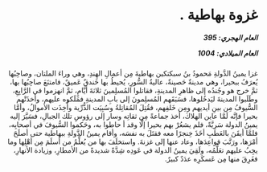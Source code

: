 <h1 dir="rtl">غزوة بهاطية .</h1>

<h5 dir="rtl">العام الهجري:  395

العام الميلادي: 1004

</h5>

<p dir="rtl">غزا يمينُ الدَّولةِ مَحمودُ بنُ سبكتكين بهاطيةَ مِن أعمالِ الهِندِ، وهي وراءَ الملتان، وصاحِبُها يُعرَفُ ببحيرا، وهي مدينةٌ حَصينةٌ، عاليةُ السُّورِ، يُحيطُ بها خَندقٌ عَميقٌ، فامتنَعَ صاحِبُها بها، ثمَّ خرج هو وجُندُه إلى ظاهرِ المدينةِ، فقاتلوا المُسلِمينَ ثلاثةَ أيَّامٍ، ثمَّ انهزموا في الرَّابِعِ، وطَلَبوا المدينةَ ليَدخُلوها، فسَبَقَهم المُسلِمونَ إلى بابِ المدينةِ فمَلَكوه عليهم، وأخذَتْهم السُّيوفُ مِن بينِ أيديهم ومِن خَلفِهم، فقُتِلَ المُقاتِلةُ وسُبِيَت الذُّرِّية وأُخِذَت الأموالُ، وأمَّا بحيرا فإنَّه لَمَّا عاين الهلاكَ، أخذ جماعةً مِن ثقاتِه وسار إلى رؤوسِ تلك الجبالِ، فسَيَّرَ إليه يمينُ الدولة سَرِيَّةً، فلم يشعُرْ بهم بحيرا إلَّا وقد أ حاطوا به، وحَكموا السُّيوفَ في أصحابِه، فلمَّا أيقَنَ بالعَطبِ أخَذَ خِنجرًا معه فقتَلَ به نفسَه، وأقام يمينُ الدَّولةِ ببهاطية حتى أصلَحَ أمْرَها، ورَتَّبَ قواعِدَها، وعاد عنها إلى غزنةَ. واستخلَفَ بها من يُعلِّمُ من أسلَمَ مِن أهْلِها وما يجِبُ عليهم تعَلُّمُه، ولَقِيَ يمينُ الدولة في عَودِه شِدَّةً شديدةً من الأمطارِ، وزيادة الأنهارِ، فغَرِقَ منها مِن عَسكَرِه عدَدٌ كبيرٌ.</p></br>
